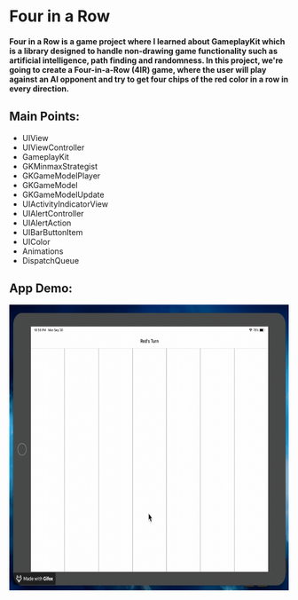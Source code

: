 # Four in a Row

#### Four in a Row is a game project where I learned about GameplayKit which is a library designed to handle non-drawing game functionality such as artificial intelligence, path finding and randomness. In this project, we're going to create a Four-in-a-Row (4IR) game, where the user will play against an AI opponent and try to get four chips of the red color in a row in every direction.


## Main Points:

* UIView
* UIViewController
* GameplayKit
* GKMinmaxStrategist
* GKGameModelPlayer
* GKGameModel
* GKGameModelUpdate
*  UIActivityIndicatorView
* UIAlertController
* UIAlertAction
* UIBarButtonItem
* UIColor
* Animations
* DispatchQueue


## App Demo:

<img src="demo.gif?raw=true" width="695px" height="515">
